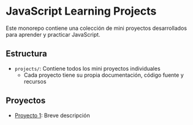 # JavaScript Learning Projects

Este monorepo contiene una colección de mini proyectos desarrollados para aprender y practicar JavaScript.

## Estructura

- `projects/`: Contiene todos los mini proyectos individuales
  - Cada proyecto tiene su propia documentación, código fuente y recursos

## Proyectos

- [Proyecto 1](./Projects/Biblioteca-Digital): Breve descripción
